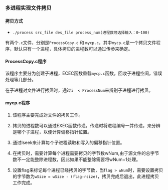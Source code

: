 ### 多进程实现文件拷贝

#### 拷贝方式

* `./process src_file des_file process_num(进程数可选择输入：0~100)` 

有两个`.c`文件，分别是`ProcessCopy.c` 和 `mycp.c`，其中`mycp.c`是一个拷贝文件程序，默认只有一个进程，具体拷贝的进程数可以通过传参来确定。

#### ProcessCopy.c程序

该程序主要分为创建子进程，ECEC函数重载`mycp.c`函数，回收子进程空间，错误处理等几部分。

在子进程对文件进行拷贝时，通过`i  < ProcessNum`来辨别子进程进行拷贝。

#### mycp.c程序

1. 该程序主要完成对文件的拷贝工作。

2. 拷贝的进程数可以通过EXEC函数传递，传递时将进程编号一并传递，来分辨是哪个子进程，以便计算偏移指针位置。

3. 通过lseek来计算每个子进程读取和写入的偏移指针位置。

4. 在拷贝时，需要计算每个进程需要拷贝的字节数wNum,由于源文件的总字节数不一定能整除进程数，因此如果不能整除需要将wNum+1处理。

5. 设置flag来标记每个进程已经拷贝的字节数，当f`lag > wNum`时，需要设置拷贝的字节数为`wSize = wSize - (flag-rsize)`，拷贝完成后退出，此进程拷贝工作完成。 